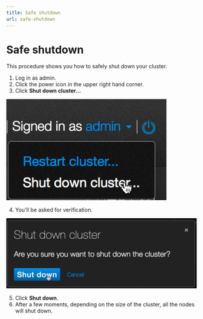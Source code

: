 ```yaml
---
title: Safe shutdown
url: safe-shutdown
---
```

# Safe shutdown
This procedure shows you how to safely shut down your cluster.

1. Log in as admin.
2. Click the power icon in the upper right hand corner.
3. Click **Shut down cluster...**

![Shut down cluster...](images/single-shutdown-cluster.png)

4. You'll be asked for verification.

![Shut down verificiation](images/single-shutdowncluster-verify.png)

5. Click **Shut down**.
6. After a few moments, depending on the size of the cluster, all the nodes will shut down.